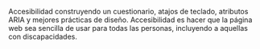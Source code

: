 Accesibilidad construyendo un cuestionario, atajos de teclado, atributos ARIA y mejores prácticas de diseño.
Accesibilidad es hacer que la página web sea sencilla de usar para todas las personas, incluyendo a aquellas con discapacidades.
